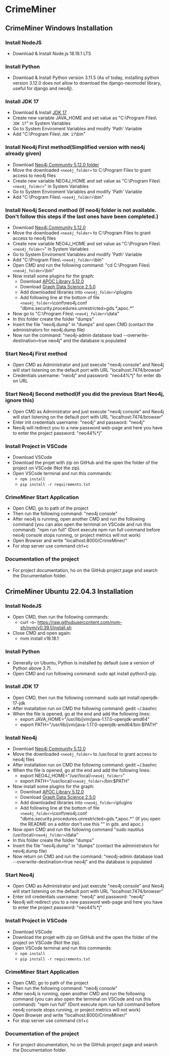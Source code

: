 # CrimeMiner 

## CrimeMiner Windows Installation

### Install NodeJS
- Download & Install Node.js 18.18.1 LTS

### Install Python
- Download & Install Python version 3.11.5 (As of today, installing python version 3.12.0 does not allow to download the django-neomodel library, useful for django and neo4j).

### Install JDK 17 
- Download & Install [JDK 17](https://www.oracle.com/java/technologies/javase/jdk17-archive-downloads.html)
- Create new variable JAVA_HOME and set value as "C:\Program Files\ `JDK 17`" in System Variables
- Go to System Enviroment Variables and modify 'Path' Variable 
- Add "C:\Program Files\ `JDK 17`\bin"

### Install Neo4j First method(Simplified version with neo4j already given)
- Download [Neo4j Community 5.12.0 folder](https://drive.google.com/file/d/1P3TJL8pJirJEB7Pw_XHCD1eqwhVjK-ZP/view?usp=sharing)
- Move the downloaded `<neo4j_folder>` to C:\Program Files to grant access to neo4j files
- Create new variable NEO4J_HOME and set value as "C:\Program Files\ `<neo4j_folder>`" in System Variables
- Go to System Enviroment Variables and modify 'Path' Variable 
- Add "C:\Program Files\ `<neo4j_folder>`\bin"

### Install Neo4j Second method (If neo4j folder is not available.  Don't follow this steps if the last ones have been completed.)
- Download [Neo4j Community 5.12.0](https://neo4j.com/download-thanks/?edition=community&release=5.12.0&flavour=winzip&_ga=2.70199892.534428204.1701943928-1393289357.1701943928)
- Move the downloaded `<neo4j_folder>` to C:\Program Files to grant access to neo4j files
- Create new variable NEO4J_HOME and set value as "C:\Program Files\ `<neo4j_folder>`" in System Variables
- Go to System Enviroment Variables and modify 'Path' Variable 
- Add "C:\Program Files\ `<neo4j_folder>`\bin"
- Open CMD and run the following command: "cd C:\Program Files\ `<neo4j_folder>`\bin"
- Now install some plugins for the graph:
    - Download [APOC Library 5.12.0](https://github.com/neo4j/apoc/releases/download/5.12.0/apoc-5.12.0-core.jar)
    - Download [Graph Data Science 2.5.0](https://github.com/neo4j/graph-data-science/releases/download/2.5.0/neo4j-graph-data-science-2.5.0.jar)
    - Add downloaded libraries into `<neo4j_folder>`\plugins
    - Add following line at the bottom of file `<neo4j_folder>`\conf\neo4j.conf "dbms.security.procedures.unrestricted=gds.\*,apoc.\*" <!--(If you open the README on a editor don't use this "\" in gds. and apoc.)-->
- Now go to "C:\Program Files\ `<neo4j_folder>`\data"
- In this folder create the folder "dumps"
- Insert the file "neo4j.dump" in "dumps" and open CMD (contact the administrators for neo4j.dump file)
- Now run the command: "neo4j-admin database load --overwrite-destination=true neo4j" and the database is populated

### Start Neo4j First method
- Open CMD as Administrator and just execute "neo4j console" and Neo4j will start listening on the default port with URL "localhost:7474/browser"
- Credentials username: "neo4j" and password: "neo44%*j" for enter db on URL

### Start Neo4j Second method(If you did the previous Start Neo4j, ignore this)
- Open CMD as Administrator and just execute "neo4j console" and Neo4j will start listening on the default port with URL "localhost:7474/browser"
- Enter init credentials username: "neo4j" and password: "neo4j"
- Neo4j will redirect you to a new password web-page and here you have to enter the project password: "neo44%*j"

### Install Project in VSCode
- Download VSCode
- Download the projet with zip on GitHub and the open the folder of the project on VSCode (Not the zip).
- Open VSCode terminal and run this commands: 
    - `npm install`
    - `pip install -r requirements.txt`

### CrimeMiner Start Application
- Open CMD, go to path of the project 
- Then run the following command: "neo4j console"
- After neo4j is running, open another CMD and run the following command (you can also open the terminal on VSCode and run this command): "npm run full" (Dont execute npm run full command before neo4j console stops running, or project metrics will not work)
- Open Browser and write "localhost:8000/CrimeMiner/"
- For stop server use command ctrl+c

### Documentation of the project
- For project documentation, ho on the GitHub project page and search the Documentation folder.

## CrimeMiner Ubuntu 22.04.3 Installation

### Install NodeJS
- Open CMD, then run the following commands:
    - curl -o- https://raw.githubusercontent.com/nvm-sh/nvm/v0.39.1/install.sh
- Close CMD and open again:
    - nvm install v18.18.1

### Install Python
- Generally on Ubuntu, Python is installed by default (use a version of Python above 3.7).
- Open CMD and run following command: sudo apt install python3-pip.

### Install JDK 17 
- Open CMD, then run the following command: sudo apt install openjdk-17-jdk
- After installation run on CMD the following command: gedit ~/.bashrc
- When the file is opened, go at the end and add the following lines:
    - export JAVA_HOME="/usr/lib/jvm/java-1.17.0-openjdk-amd64"
    - export PATH="/usr/lib/jvm/java-1.17.0-openjdk-amd64/bin:$PATH"

### Install Neo4j
- Download [Neo4j Community 5.12.0](https://neo4j.com/download-thanks/?edition=community&release=5.12.0&flavour=unix&_ga=2.215629648.659733033.1701947907-34595816.1701947907)
- Move the downloaded `<neo4j_folder>` to /usr/local to grant access to neo4j files
- After installation run on CMD the following command: gedit ~/.bashrc
- When the file is opened, go at the end and add the following lines:
    - export NEO4J_HOME="/usr/local/`<neo4j_folder>`"
    - export PATH="/usr/local/`<neo4j_folder>`/bin:$PATH"
- Now install some plugins for the graph:
    - Download [APOC Library 5.12.0](https://github.com/neo4j/apoc/releases/download/5.12.0/apoc-5.12.0-core.jar)
    - Download [Graph Data Science 2.5.0](https://github.com/neo4j/graph-data-science/releases/download/2.5.0/neo4j-graph-data-science-2.5.0.jar)
    - Add downloaded libraries into `<neo4j_folder>`\plugins
    - Add following line at the bottom of file `<neo4j_folder>`\conf\neo4j.conf "dbms.security.procedures.unrestricted=gds.\*,apoc.\*" (If you open the README on a editor don't use this "\" in gds. and apoc.)
- Now open CMD and run the following command "sudo nautilus /usr/local/`<neo4j_folder>`/data"
- In this folder create the folder "dumps" 
- Insert the file "neo4j.dump" in "dumps" (contact the administrators for neo4j.dump file)
- Now return on CMD and run the command: "neo4j-admin database load --overwrite-destination=true neo4j" and the database is populated

### Start Neo4j
- Open CMD as Administrator and just execute "neo4j console" and Neo4j will start listening on the default port with URL "localhost:7474/browser"
- Enter init credentials username: "neo4j" and password: "neo4j"
- Neo4j will redirect you to a new password web-page and here you have to enter the project password: "neo44%*j"

### Install Project in VSCode
- Download VSCode
- Download the projet with zip on GitHub and the open the folder of the project on VSCode (Not the zip).
- Open VSCode terminal and run this commands: 
    - `npm install`
    - `pip install -r requirements.txt`

### CrimeMiner Start Application
- Open CMD, go to path of the project 
- Then run the following command: "neo4j console"
- After neo4j is running, open another CMD and run the following command (you can also open the terminal on VSCode and run this command): "npm run full" (Dont execute npm run full command before neo4j console stops running, or project metrics will not work)
- Open Browser and write "localhost:8000/CrimeMiner/"
- For stop server use command ctrl+c

### Documentation of the project
- For project documentation, ho on the GitHub project page and search the Documentation folder.